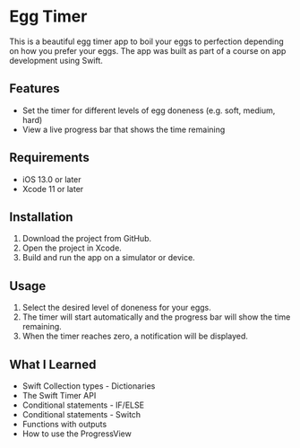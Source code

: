 # Egg Timer

This is a beautiful egg timer app to boil your eggs to perfection depending on how you prefer your eggs. The app was built as part of a course on app development using Swift.

## Features

- Set the timer for different levels of egg doneness (e.g. soft, medium, hard)
- View a live progress bar that shows the time remaining

## Requirements

- iOS 13.0 or later
- Xcode 11 or later

## Installation

1. Download the project from GitHub.
2. Open the project in Xcode.
3. Build and run the app on a simulator or device.

## Usage

1. Select the desired level of doneness for your eggs.
2. The timer will start automatically and the progress bar will show the time remaining.
3. When the timer reaches zero, a notification will be displayed.

## What I Learned

- Swift Collection types - Dictionaries
- The Swift Timer API
- Conditional statements - IF/ELSE
- Conditional statements - Switch
- Functions with outputs
- How to use the ProgressView
